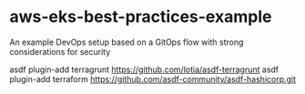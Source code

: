 # aws-eks-best-practices-example
An example DevOps setup based on a GitOps flow with strong considerations for security


asdf plugin-add terragrunt https://github.com/lotia/asdf-terragrunt
asdf plugin-add terraform https://github.com/asdf-community/asdf-hashicorp.git